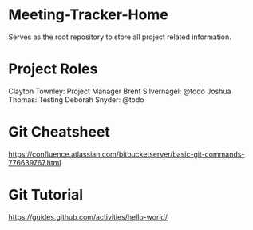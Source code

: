 # Meeting-Tracker-Home
Serves as the root repository to store all project related information.

Project Roles
==================================================================
Clayton Townley: Project Manager
Brent Silvernagel: @todo
Joshua Thomas: Testing
Deborah Snyder: @todo 

Git Cheatsheet
==================================================================
https://confluence.atlassian.com/bitbucketserver/basic-git-commands-776639767.html

Git Tutorial
==================================================================
https://guides.github.com/activities/hello-world/
